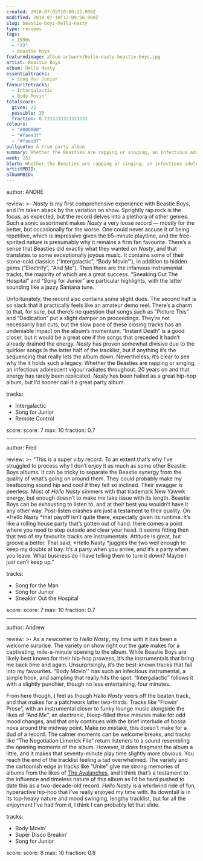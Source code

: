 ```yaml
---
created: 2018-07-05T10:00:22.000Z
modified: 2018-07-10T12:09:56.000Z
slug: beastie-boys-hello-nasty
type: reviews
tags:
  - 1990s
  - "22"
  - beastie boys
featuredimage: album-artwork/hello-nasty-beastie-boys.jpg
artist: Beastie Boys
album: Hello Nasty
essentialtracks:
  - Song for Junior
favouritetracks:
  - Intergalactic
  - Body Movin'
totalscore:
  given: 22
  possible: 30
  fraction: 0.7333333333333333
colours:
  - "#000000"
  - "#faea37"
  - "#faea37"
pullquote: A true party album
summary: Whether the Beasties are rapping or singing, an infectious adolescent vigour radiates throughout. 20 years on and that energy has rarely been replicated. Hello Nasty has been hailed as a great hip-hop album, but I'd sooner call it a great party album.
week: 153
blurb: Whether the Beasties are rapping or singing, an infectious adolescent vigour radiates throughout. 20 years on and that energy has rarely been replicated.
artistMBID:
albumMBID:
---
```

author: ANDRÉ

review: >-
  *Nasty* is my first comprehensive experience with Beastie Boys, and I’m taken aback by the variation on show. Sprightly rap rock is the focus, as expected, but the record delves into a plethora of other genres. Such a sonic assortment makes *Nasty* a very loose record — mostly for the better, but occasionally for the worse. One could never accuse it of being repetitive, which is impressive given the 65-minute playtime, and the free-spirited nature is presumably why it remains a firm fan favourite. There’s a sense that Beasties did exactly what they wanted on *Nasty*, and that translates to some exceptionally joyous music. It contains some of their stone-cold classics (“Intergalactic”, “Body Movin’”), in addition to hidden gems (“Electrify”, “And Me”). Then there are the infamous instrumental tracks, the majority of which are a great success. “Sneaking Out The Hospital” and “Song for Junior” are particular highlights, with the latter sounding like a jazzy Santana tune.

  Unfortunately, the record also contains some slight duds. The second half is so slack that it practically feels like an amateur demo reel. There’s a charm to that, for sure, but there’s no question that songs such as “Picture This” and “Dedication” put a slight damper on proceedings. They’re not necessarily bad cuts, but the slow pace of these closing tracks has an undeniable impact on the album’s momentum. “Instant Death” is a good closer, but it would be a great one if the songs that preceded it hadn’t already drained the energy. *Nasty* has proven somewhat divisive due to the quirkier songs in the latter half of the tracklist, but if anything it’s the sequencing that really lets the album down. Nevertheless, it’s clear to see why the it holds such a legacy. Whether the Beasties are rapping or singing, an infectious adolescent vigour radiates throughout. 20 years on and that energy has rarely been replicated. *Nasty* has been hailed as a great hip-hop album, but I’d sooner call it a great party album.

tracks:
  - Intergalactic
  - ­­Song for Junior
  - ­­Remote Control

score:
  score: 7
  max: 10
  fraction: 0.7

---
author: Fred

review: >-
  "This is a super viby record. To an extent that’s why I’ve struggled to process why I don’t enjoy it as much as some other Beastie Boys albums. It can be tricky to separate the Beastie synergy from the quality of what’s going on around them. They could probably make my beatboxing sound hip and cool if they felt so inclined. Their swagger is peerless. Most of *Hello Nasty* simmers with that trademark New Yawwk energy, but enough doesn’t to make me take issue with its length. Beastie Boys can be exhausting to listen to, and at their best you wouldn’t have it any other way. Post-listen crashes are just a testament to their quality. On *Hello Nasty *that payoff isn’t quite there, especially given its runtime. It’s like a rolling house party that’s gotten out of hand: there comes a point where you need to step outside and clear your head. It seems fitting then that two of my favourite tracks are instrumentals. Attitude is great, but groove a better. That said, *Hello Nasty *juggles the two well enough to keep my doubts at bay. It’s a party when you arrive, and it’s a party when you leave. What business do I have telling them to turn it down? Maybe I just can’t keep up."

tracks:
  - Song for the Man
  - ­­Song for Junior
  - ­­Sneakin’ Out the Hospital

score:
  score: 7
  max: 10
  fraction: 0.7

---
author: Andrew

review: >-
  As a newcomer to *Hello Nasty*, my time with it has been a welcome surprise. The variety on show right out the gate makes for a captivating, mile-a-minute opening to the album. While Beastie Boys are likely best known for their hip-hop prowess, it’s the instrumentals that bring me back time and again. Unsurprisingly, it’s the best-known tracks that fall into my favourites. “Body Movin'” has such an infectious instrumental, a simple hook, and sampling that really hits the spot. “Intergalactic” follows it with a slightly punchier, though no less entertaining, four minutes.

  From here though, I feel as though *Hello Nasty* veers off the beaten track, and that makes for a patchwork latter two-thirds. Tracks like “Flowin’ Prose”, with an instrumental closer to funky lounge music alongside the likes of “And Me”, an electronic, bleep-filled three minutes make for odd mood changes, and that only continues with the brief interlude of bossa nova around the midway point. Make no mistake, this doesn’t make for a dud of a record. The calmer moments can be welcome breaks, and tracks like “The Negotiation Limerick File” return listeners to a sound resembling the opening moments of the album. However, it does fragment the album a little, and it makes that seventy-minute play time slightly more obvious. You reach the end of the tracklist feeling a tad overwhelmed. The variety and the cartoonish edge in tracks like “Unite” give me strong memories of albums from the likes of [The Avalanches](<reviews/the-avalanches-wildflower/>), and I think that’s a testament to the influence and timeless nature of this album as I’d be hard pushed to date this as a two-decade-old record. *Hello Nasty* is a whirlwind ride of fun, hyperactive hip-hop that I’ve really enjoyed my time with. Its downfall is in its top-heavy nature and mood swinging, lengthy tracklist, but for all the enjoyment I’ve had from it, I think I can probably let that slide.

tracks:
  - Body Movin’
  - ­­Super Disco Breakin’
  - ­­Song for Junior
  
score:
  score: 8
  max: 10
  fraction: 0.8
